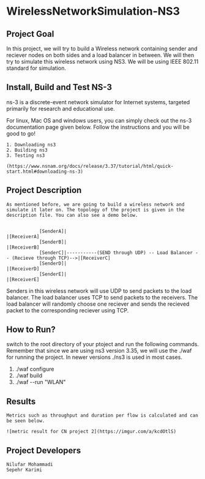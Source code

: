# **WirelessNetworkSimulation-NS3**


## Project Goal

In this project, we will try to build a Wireless network containing sender and reciever nodes on both sides and a load balancer in between. We will then try to simulate this wireless network using NS3. We will be using IEEE 802.11 standard for simulation.

## Install, Build and Test NS-3

ns-3 is a discrete-event network simulator for Internet systems, targeted primarily for research and educational use.

For linux, Mac OS and windows users, you can simply check out the ns-3 documentation page given below. Follow the instructions and you will be good to go!

    1. Downloading ns3
    2. Building ns3
    3. Testing ns3

    (https://www.nsnam.org/docs/release/3.37/tutorial/html/quick-start.html#downloading-ns-3)
    

## Project Description

    As mentioned before, we are going to build a wireless network and simulate it later on. The topology of the project is given in the description file. You can also see a demo below.
       
   
                [SenderA]|                                                                          |[ReceiverA]
                [SenderB]|                                                                          |[ReceiverB]
                [SenderC]|-----------(SEND through UDP) -- Load Balancer -- (Recieve through TCP)-->|[ReceiverC]
                [SenderD]|                                                                          |[ReceiverD]
                [SenderE]|                                                                          |[ReceiverE]

Senders in this wireless network will use UDP to send packets to the load balancer. The load balancer uses TCP to send packets to the receivers. The load balancer will randomly choose one reciever and sends the recieved packet to the corresponding reciever using TCP.

## How to Run?
    
   switch to the root directory of your ptoject and run the following commands. Remember that since we are using ns3 version 3.35, we will use the ./waf for running the project. In newer versions ./ns3 is used in most cases.
   
   1. ./waf configure
   2. ./waf build
   3. ./waf --run "WLAN"
  
## Results

    Metrics such as throughput and duration per flow is calculated and can be seen below.
    
    ![metric result for CN project 2](https://imgur.com/a/kcdOtlS)
    
## Project Developers

    Nilufar Mohammadi
    Sepehr Karimi

